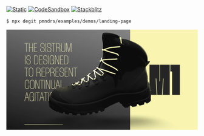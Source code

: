 [![Static](https://img.shields.io/badge/demo-%23646CFF.svg?logo=html5&logoColor=white)](https://pmndrs.github.io/examples/landing-page)
[![CodeSandbox](https://img.shields.io/badge/codesandbox-040404?logo=codesandbox&logoColor=DBDBDB)](https://codesandbox.io/s/github/pmndrs/examples/tree/main/demos/landing-page)
[![Stackblitz](https://img.shields.io/badge/stackblitz-fff?logo=Stackblitz&logoColor=1389FD)](https://stackblitz.com/github/pmndrs/examples/tree/main/demos/landing-page)

```sh
$ npx degit pmndrs/examples/demos/landing-page
```

![](thumbnail.webp)
